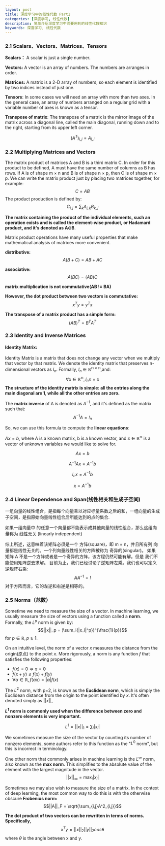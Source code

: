 ```yaml
---
layout: post
title: 深度学习中的线性代数 Part1
categories: [深度学习, 线性代数]
description: 简单介绍深度学习中需要用到的线性代数知识
keywords: 深度学习, 线性代数
---
```


<head>
    <script src="https://cdn.mathjax.org/mathjax/latest/MathJax.js?config=TeX-AMS-MML_HTMLorMML" type="text/javascript"></script>
    <script type="text/x-mathjax-config">
        MathJax.Hub.Config({
            tex2jax: {
            skipTags: ['script', 'noscript', 'style', 'textarea', 'pre'],
            inlineMath: [['$','$']]
            }
        });
    </script>
</head>

### 2.1 Scalars、Vectors、Matrices、Tensors

**Scalars：** A scalar is just a single number.

**Vectors:** A vector is an array of numbers. The numbers are arranges in order. 

**Matrices:** A matrix is a 2-D array of numbers, so each element is identified by two indices instead of just one.

**Tensors:** In some cases we will need an array with more than two axes. In the general case, an array of numbers arranged on a regular grid with a variable number of axes is known as a tensor.

**Transpose of matrix:** The transpose of a matrix is the mirror image of the matrix across a diagonal line, called the main diagonal, running down and to the right, starting from its upper left corner.

$$(A^T)_{i,j} = A_{j,i}$$


### 2.2 Multiplying Matrices and Vectors

The matrix product of matrices A and B is a third matrix C. In order for this product to be defined, A must have the same number of columns as B has rows. If A is of shape m × n and B is of shape n × p, then C is of shape m × p. We can write the matrix product just by placing two matrices together, for example:
$$C = AB$$
The product production is defined by:
$$C_{i,j}=\sum_{k}{A_{i,k}B_{k,j}}$$

**The matrix containing the product of the individual elements, such an operation exists and is called the element-wise product, or Hadamard product, and it's denoted as A⊙B**.


Matrix product operations have many useful properties that make mathematical analysis of matrices more convenient.

**distributive:**
$$A(B+C) = AB+AC$$

**associative:**
$$A(BC)=(AB)C$$

**matrix multiplication is not commutative(AB != BA)**

**However, the dot product between two vectors is commutative:**
$$x^{T}y = y^{T}x$$

**The transpose of a matrix product has a simple form:**
$$(AB)^T = B^TA^T$$


### 2.3 Identity and Inverse Matrices


#### Identity Matrix:

Identity Matrix is a matrix that does not change any vector when we multiply that vector by that matrix. We denote the identity matrix that preserves n-dimensional vectors as $I_n$. Formally, $I_n ∈ \mathbb{R^{n×n}}$,and:
$$\forall x∈\mathbb{R^{n}}, I_n x=x $$
**The structure of the identity matrix is simple: all the entries along the main diagonal are 1, while all the other entries are zero.**

The **matrix inverse** of A is denoted as $A^{-1}$, and it's defined as the matrix such that:
$$A^{-1}A=I_n$$


So, we can use this formula to compute the **linear equations**:

$Ax=b$, where A is a known matrix, b is a known vector, and $x∈ \mathbb{R^n}$ is a vector of unknown variables we would like to solve for.

$$
Ax = b
$$

$$
A^{-1}Ax = A^{-1}b
$$

$$
I_nx = A^{-1}b
$$

$$
x = A^{-1}b 
$$


### 2.4 Linear Dependence and Span(线性相关和生成子空间)

一组向量的线性组合，是指每个向量乘以对应标量系数之后的和，一组向量的生成子空间，是指原始向量线性组合后所能达到的点的集合.

如果一组向量中 的任意一个向量都不能表示成其他向量的线性组合，那么这组向量称为 线性无关 (linearly independent)

综上所述，这意味着该矩阵必须是一个 方阵(square)，即 m = n，并且所有列
向量都是线性无关的。一个列向量线性相关的方阵被称为 奇异的(singular)。 如果矩阵 A 不是一个方阵或者是一个奇异的方阵，该方程仍然可能有解。但是
我们不能使用矩阵逆去求解。
  目前为止，我们已经讨论了逆矩阵左乘。我们也可以定义逆矩阵右乘:
  $$AA^{-1}=I$$
 对于方阵而言，它的左逆和右逆是相等的。


### 2.5 Norms（范数）

Sometime we need to measure the size of a vector. In machine learning, we usually measure the size of vectors using a function called a **norm**. Formally, the $L^p$ norm is given by:
$$||x||_p = (\sum_i{|x_i|^p})^{\frac{1}{p}}$$
for $p∈\mathbb R, p≥1$.

On an intuitive level, the norm of a vector $x$ measures the distance from the origin(原点) to the point $x$. More rigorously, a norm is any function $f$ that satisfies the following properties:

* $f(x)=0 \Rightarrow x=0$
* $f(x+y) ≤ f(x) + f(y)$
* $\forall \alpha∈ \mathbb R, f(\alpha x)=|\alpha|f(x)$

The $L^2$ norm, with p=2, is known as the **Euclidean norm**, which is simply the Euclidean distance from the origin to the point identified by $x$. It's often denoted simply as $||x||$, 

**$L^1$ norm is commonly used when the difference between zero and nonzero elements is very important.**

$$L^1 = ||x||_1 = \sum_i |x_i|$$

We sometimes measure the size of the vector by counting its number of nonzero elements, some authors refer to this function as the "$L^0$ norm", but this is incorrect in terminology.

One other norm that commonly arises in machine learning is the $L^∞$ norm, also known as the **max norm**. This simplifies to the absolute value of the element with the largest magnitude in the vector.
$$||x||_∞ = \max_{i}|x_i|$$

Sometimes we may also wish to measure the size of a matrix. In the context of deep learning, the most common way to do this is with the otherwise obscure **Frobenius norm:**
$$||A||_F = \sqrt{\sum_{i,j}A^2_{i,j}}$$

**The dot product of two vectors can be rewritten in terms of norms. Specifically,**
$$x^Ty=||x||_2||y||_2cos\theta$$
where $\theta$ is the angle between x and y.

